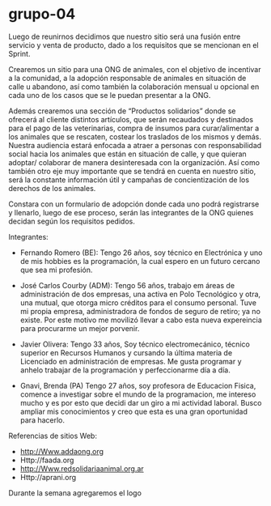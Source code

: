 # grupo-04

Luego de reunirnos decidimos que nuestro sitio será una fusión entre servicio y venta de producto, dado a los requisitos que se mencionan en el Sprint.

Crearemos un sitio para una ONG de animales, con el objetivo de incentivar a la comunidad, a la adopción responsable de animales en situación de calle u abandono, así como también la colaboración mensual u opcional en cada uno de los casos que se le puedan presentar a la ONG.

Además crearemos una sección de “Productos solidarios” donde se ofrecerá al cliente distintos artículos, que serán recaudados y destinados para el pago de las veterinarias, compra de insumos para curar/alimentar a los animales que se rescaten, costear los traslados de los mismos y demás.
Nuestra audiencia estará enfocada a atraer a personas con responsabilidad social hacia los animales que están en situación de calle, y que quieran adoptar/ colaborar de manera desinteresada con la organización. Así como también otro eje muy importante que se tendrá en cuenta en nuestro sitio, será la constante información útil y campañas de concientización de los derechos de los animales.

Constara con un formulario de adopción donde cada uno podrá registrarse y llenarlo, luego de ese proceso, serán las integrantes de la ONG quienes decidan según los requisitos pedidos.

Integrantes:
- Fernando Romero (BE): Tengo 26 años, soy técnico en Electrónica y uno de mis hobbies es la programación, la cual espero en un futuro cercano que sea mi profesión.
- José Carlos Courby (ADM): Tengo 56 años, trabajo em áreas de administración de dos empresas, una activa en Polo Tecnológico y otra, una mutual, que otorga micro créditos para el consumo personal. Tuve mi propia empresa, administradora de fondos de seguro de retiro; ya no existe. Por este motivo me movilizó llevar a cabo esta nueva expereincia para procurarme un mejor porvenir.
- Javier Olivera: Tengo 33 años, Soy técnico electromecánico, técnico superior en Recursos Humanos y cursando la última materia de Licenciado en administración de empresas. Me gusta programar y anhelo trabajar de la programación y perfeccionarme día a día.

- Gnavi, Brenda (PA) Tengo 27 años, soy profesora de Educacion Fisica, comence a investigar sobre el mundo de la programacion, me intereso mucho y es por esto que decidi dar un giro a mi actividad laboral.  Busco ampliar mis conocimientos  y creo que esta es una gran oportunidad para hacerlo.

Referencias de sitios Web:

- http://Www.addaong.org
- Http://faada.org
- http://Www.redsolidariaanimal.org.ar
- Http://aprani.org


Durante la semana agregaremos el logo
